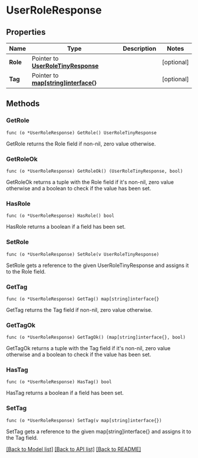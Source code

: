 # UserRoleResponse

## Properties

Name | Type | Description | Notes
------------ | ------------- | ------------- | -------------
**Role** | Pointer to [**UserRoleTinyResponse**](userRoleTinyResponse.md) |  | [optional] 
**Tag** | Pointer to [**map[string]interface{}**](map[string]interface{}.md) |  | [optional] 

## Methods

### GetRole

`func (o *UserRoleResponse) GetRole() UserRoleTinyResponse`

GetRole returns the Role field if non-nil, zero value otherwise.

### GetRoleOk

`func (o *UserRoleResponse) GetRoleOk() (UserRoleTinyResponse, bool)`

GetRoleOk returns a tuple with the Role field if it's non-nil, zero value otherwise
and a boolean to check if the value has been set.

### HasRole

`func (o *UserRoleResponse) HasRole() bool`

HasRole returns a boolean if a field has been set.

### SetRole

`func (o *UserRoleResponse) SetRole(v UserRoleTinyResponse)`

SetRole gets a reference to the given UserRoleTinyResponse and assigns it to the Role field.

### GetTag

`func (o *UserRoleResponse) GetTag() map[string]interface{}`

GetTag returns the Tag field if non-nil, zero value otherwise.

### GetTagOk

`func (o *UserRoleResponse) GetTagOk() (map[string]interface{}, bool)`

GetTagOk returns a tuple with the Tag field if it's non-nil, zero value otherwise
and a boolean to check if the value has been set.

### HasTag

`func (o *UserRoleResponse) HasTag() bool`

HasTag returns a boolean if a field has been set.

### SetTag

`func (o *UserRoleResponse) SetTag(v map[string]interface{})`

SetTag gets a reference to the given map[string]interface{} and assigns it to the Tag field.


[[Back to Model list]](../README.md#documentation-for-models) [[Back to API list]](../README.md#documentation-for-api-endpoints) [[Back to README]](../README.md)


